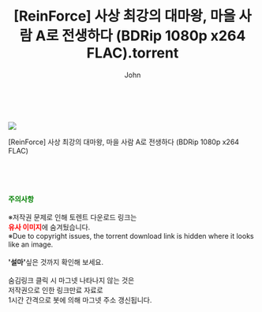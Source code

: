 ﻿---
layout: post
title:  "    [ReinForce] 사상 최강의 대마왕, 마을 사람 A로 전생하다 (BDRip 1080p x264 FLAC).torrent"
author: John
categories: [ 애니/만화 ]
tags: [  ]
image: https://torrentrj54.com/uploadfile/full/e449b359c591c5144e75178f7c00ff760888c91a.jpg 
description: "    [ReinForce] 사상 최강의 대마왕, 마을 사람 A로 전생하다 (BDRip 1080p x264 FLAC) torrent 정보 공유"
toc: true
toc_sticky: true
---

<br>
<p><img src="https://torrentrj54.com/uploadfile/full/e449b359c591c5144e75178f7c00ff760888c91a.jpg"/></p>
 [ReinForce] 사상 최강의 대마왕, 마을 사람 A로 전생하다 (BDRip 1080p x264 FLAC)  
    
<br><br><br>
<p data-ke-size="size16"><b><span style="color: green;">주의사항</span></b><br /><br />※저작권 문제로 인해 토렌트 다운로드 링크는<br /><b><span style="color: red;">유사 이미지</span></b>에 숨겨뒀습니다.<br />※Due to copyright issues, the torrent download link is hidden where it looks like an image.<br /><br /><b>'설마'</b>싶은 것까지 확인해 보세요.<br /><br />숨김링크 클릭 시 마그넷 나타나지 않는 것은<br />저작권으로 인한 링크만료 자료로<br />1시간 간격으로 봇에 의해 마그넷 주소 갱신됩니다.</p>
